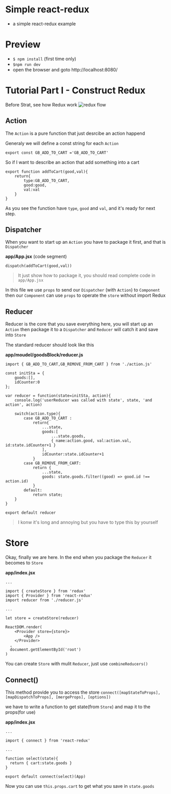 # Simple react-redux
- a simple react-redux example

# Preview
- `$ npm install` (first time only)
- `$npm run dev`
- open the browser and goto http://localhost:8080/

# Tutorial Part I - Construct Redux
Before Strat, see how Redux work
![redux flow](https://noootown.gitbooks.io/deeperience-react-native-boilerplate/content/images/flux.png)

## Action
The ```Action``` is a pure function that just desrcibe an action happend

Generaly we will define a const string for each ```Action```
```
export const GB_ADD_TO_CART ='GB_ADD_TO_CART'
```

So if I want to describe an action that add something into a cart

```
export function addToCart(good,val){
    return{
        type:GB_ADD_TO_CART,
        good:good,
        val:val
    }
}
```

As you see the function have ```type```, ```good``` and ```val```, and it's ready for next step.

## Dispatcher
When you want to start up an ```Action``` you have to package it first, and that is ```Dispatcher```

**app/App.jsx** (code segment)
```
dispatch(addToCart(good,val))
```
> It just show how to package it, you should read complete code in ```app/App.jsx```

In this file we use ```props``` to send our ```Dispatcher``` (with ```Action```) to ```Component``` then our ```Component``` can use ```props``` to operate the ```store``` without import Redux

## Reducer
Reducer is the core that you save everything here, you will start up an ```Action``` then package it to a ```Dispatcher``` and ```Reducer``` will catch it and save into ```Store```

The standard reducer should look like this

**app/moudel/goodsBlock/reducer.js**
```
import { GB_ADD_TO_CART,GB_REMOVE_FROM_CART } from './action.js'

const initSta = {
    goods:[],
    idCounter:0
};

var reducer = function(state=initSta, action){
    console.log('userReducer was called with state', state, 'and action', action)

    switch(action.type){
        case GB_ADD_TO_CART :
            return{
                ...state,
                goods:[
                    ...state.goods,
                    { name:action.good, val:action.val, id:state.idCounter+1 }
                ],
                idCounter:state.idCounter+1
            }
        case GB_REMOVE_FROM_CART:
            return {
                ...state,
                goods: state.goods.filter((good) => good.id !== action.id)
            }
        default:
            return state;
    }
}

export default reducer
```
> I konw it's long and annoying but you have to type this by yourself

# Store
Okay, finally we are here. In the end when you package the ```Reducer``` it becomes to ```Store```

**app/index.jsx**
```
...

import { createStore } from 'redux'
import { Provider } from 'react-redux'
import reducer from './reducer.js'

...

let store = createStore(reducer)

ReactDOM.render(
    <Provider store={store}>
        <App />
    </Provider>
  ,
  document.getElementById('root')
)
```

You can create ```Store``` with mulit ```Reducer```, just use ```combineReducers()```

## Connect()
This method provide you to access the store
```connect([mapStateToProps], [mapDispatchToProps], [mergeProps], [options])```

we have to write a function to get state(from ```Store```) and map it to the props(for use)

**app/index.jsx**
```
...

import { connect } from 'react-redux'

...

function select(state){
  return { cart:state.goods }
}
                     
export default connect(select)(App)
```

Now you can use ```this.props.cart``` to get what you save in ```state.goods```




